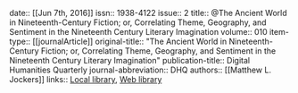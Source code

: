 date:: [[Jun 7th, 2016]]
issn:: 1938-4122
issue:: 2
title:: @The Ancient World in Nineteenth-Century Fiction; or, Correlating Theme, Geography, and Sentiment in the Nineteenth Century Literary Imagination
volume:: 010
item-type:: [[journalArticle]]
original-title:: "The Ancient World in Nineteenth-Century Fiction; or, Correlating Theme, Geography, and Sentiment in the Nineteenth Century Literary Imagination"
publication-title:: Digital Humanities Quarterly
journal-abbreviation:: DHQ
authors:: [[Matthew L. Jockers]]
links:: [Local library](zotero://select/groups/2386895/items/GN2RHRS4), [Web library](https://www.zotero.org/groups/2386895/items/GN2RHRS4)
